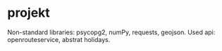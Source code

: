 # projekt
Non-standard libraries: psycopg2, numPy, requests, geojson. 
Used api: openrouteservice, abstrat holidays. 
